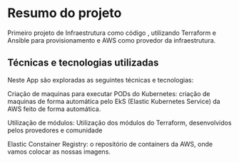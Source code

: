 # Resumo do projeto #
Primeiro projeto de Infraestrutura como código , utilizando Terraform e Ansible  para provisionamento e AWS como provedor da infraestrutura.

## Técnicas e tecnologias utilizadas ##
Neste App são exploradas as seguintes técnicas e tecnologias:

Criação de maquinas para executar PODs do Kubernetes: criação de maquinas de forma automática pelo EkS (Elastic Kubernetes Service) da AWS feito de forma automática.

Utilização de módulos: Utilização dos módulos do Terraform, desenvolvidos pelos provedores e comunidade

Elastic Constainer Registry: o repositório de containers da AWS, onde vamos colocar as nossas imagens.



